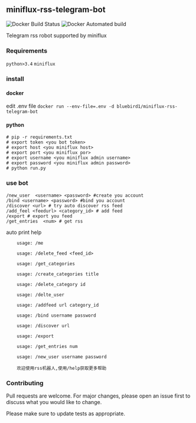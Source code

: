 ## miniflux-rss-telegram-bot

![Docker Build Status](https://img.shields.io/docker/build/bluebird1/miniflux-rss-telegram-bot.svg)
![Docker Automated build](https://img.shields.io/docker/automated/bluebird1/miniflux-rss-telegram-bot.svg)


Telegram rss robot supported by miniflux

### Requirements
`python>3.4`
`miniflux`

### install
#### docker
edit .env file
`docker run --env-file=.env -d bluebird1/miniflux-rss-telegram-bot`
#### python
```
# pip -r requirements.txt
# export token <you bot token>
# export host <you miniflux host>
# export port <you miniflux por>
# export username <you miniflux admin username>
# export password <you miniflux admin password>
# python run.py
```

### use bot
```
/new_user  <username> <password> #create you account
/bind <username> <password> #bind you account
/discover <url> # try auto discover rss feed
/add_feel <feedurl> <category_id> # add feed
/export # export you feed
/get_entries  <num> # get rss
```

auto print help
```
    usage: /me
    
    usage: /delete_feed <feed_id>
    
    usage: /get_categories
    
    usage: /create_categories title
    
    usage: /delete_category id 
    
    usage: /delte_user
    
    usage: /addfeed url category_id
    
    usage: /bind username password
        
    usage: /discover url
    
    usage: /export
    
    usage: /get_entries num
    
    usage: /new_user username password
    
    欢迎使用rss机器人,使用/help获取更多帮助
```

###  Contributing
Pull requests are welcome. For major changes, please open an issue first to discuss what you would like to change.

Please make sure to update tests as appropriate.

